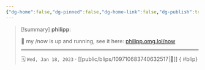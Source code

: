 ```yaml
---
{"dg-home":false,"dg-pinned":false,"dg-home-link":false,"dg-publish":true,"type":"blip","disabled rules":["yaml-title","yaml-title-alias","file-name-heading"],"title":"philipp on mastodon @ 2023-01-18","created-date":"2023-01-18T14:29:41","id":109710683740632510,"updated-date":"2025-05-02T08:50:43","dg-path":"blips/109710683740632517.md","permalink":"/blips/109710683740632517/","dgPassFrontmatter":true}
---
```


> [!summary] **philipp**:
>
> 🥰 my /now is up and running, see it here: [philipp.omg.lol/now](https://philipp.omg.lol/now)
> - - -
>
> 🗓️ `Wed, Jan 18, 2023` · [[public/blips/109710683740632517\|🔗]]
{ #blip}

